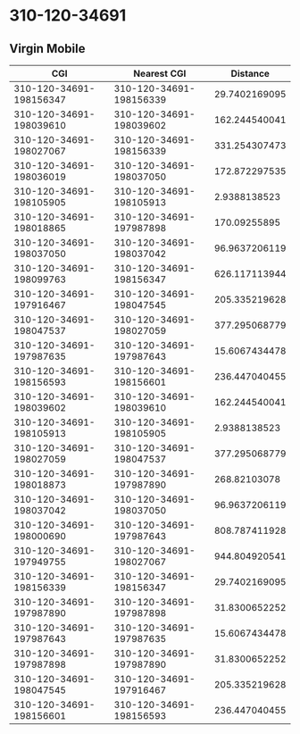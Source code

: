 # 310-120-34691
## Virgin Mobile


| CGI | Nearest CGI | Distance |
|-----|-------------|----------|
| 310-120-34691-198156347 | 310-120-34691-198156339 | 29.7402169095 |
| 310-120-34691-198039610 | 310-120-34691-198039602 | 162.244540041 |
| 310-120-34691-198027067 | 310-120-34691-198156339 | 331.254307473 |
| 310-120-34691-198036019 | 310-120-34691-198037050 | 172.872297535 |
| 310-120-34691-198105905 | 310-120-34691-198105913 | 2.9388138523 |
| 310-120-34691-198018865 | 310-120-34691-197987898 | 170.09255895 |
| 310-120-34691-198037050 | 310-120-34691-198037042 | 96.9637206119 |
| 310-120-34691-198099763 | 310-120-34691-198156347 | 626.117113944 |
| 310-120-34691-197916467 | 310-120-34691-198047545 | 205.335219628 |
| 310-120-34691-198047537 | 310-120-34691-198027059 | 377.295068779 |
| 310-120-34691-197987635 | 310-120-34691-197987643 | 15.6067434478 |
| 310-120-34691-198156593 | 310-120-34691-198156601 | 236.447040455 |
| 310-120-34691-198039602 | 310-120-34691-198039610 | 162.244540041 |
| 310-120-34691-198105913 | 310-120-34691-198105905 | 2.9388138523 |
| 310-120-34691-198027059 | 310-120-34691-198047537 | 377.295068779 |
| 310-120-34691-198018873 | 310-120-34691-197987890 | 268.82103078 |
| 310-120-34691-198037042 | 310-120-34691-198037050 | 96.9637206119 |
| 310-120-34691-198000690 | 310-120-34691-197987643 | 808.787411928 |
| 310-120-34691-197949755 | 310-120-34691-198027067 | 944.804920541 |
| 310-120-34691-198156339 | 310-120-34691-198156347 | 29.7402169095 |
| 310-120-34691-197987890 | 310-120-34691-197987898 | 31.8300652252 |
| 310-120-34691-197987643 | 310-120-34691-197987635 | 15.6067434478 |
| 310-120-34691-197987898 | 310-120-34691-197987890 | 31.8300652252 |
| 310-120-34691-198047545 | 310-120-34691-197916467 | 205.335219628 |
| 310-120-34691-198156601 | 310-120-34691-198156593 | 236.447040455 |
